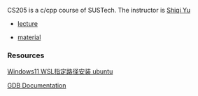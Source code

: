 CS205 is a c/cpp course of SUSTech. The  instructor is [Shiqi Yu](https://faculty.sustech.edu.cn/yusq/)

* [lecture](https://www.bilibili.com/video/BV1Vf4y1P7pq/?spm_id_from=333.999.0.0&vd_source=ffd7aa33c178fb1cead28a3d0df0d4d0)

* [material](https://github.com/ShiqiYu/CPP)

### Resources

[ Windows11 WSL指定路径安装 ubuntu](https://xkl.me/archives/26.html)

[GDB Documentation](https://www.sourceware.org/gdb/documentation/)